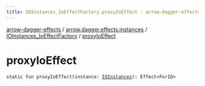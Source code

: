 ```yaml
---
title: IOInstances_IoEffectFactory.proxyIoEffect - arrow-dagger-effects
---
```


[arrow-dagger-effects](../../index.html) / [arrow.dagger.effects.instances](../index.html) / [IOInstances_IoEffectFactory](index.html) / [proxyIoEffect](./proxy-io-effect.html)

# proxyIoEffect

`static fun proxyIoEffect(instance: `[`IOInstances`](../-i-o-instances/index.html)`): Effect<ForIO>`